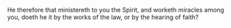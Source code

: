 He therefore that ministereth to you the Spirit, and worketh miracles among you, doeth he it by the works of the law, or by the hearing of faith?
